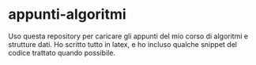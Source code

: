 # appunti-algoritmi
Uso questa repository per caricare gli appunti del mio corso di algoritmi e strutture dati.
Ho scritto tutto in latex, e ho incluso qualche snippet del codice trattato quando possibile.

